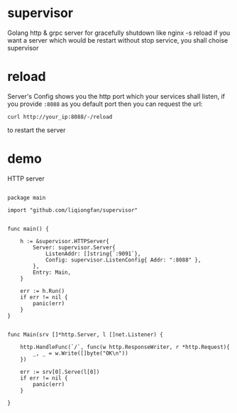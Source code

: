 # supervisor
Golang http &amp; grpc server for gracefully shutdown like nginx -s reload
if you want a server which would be restart without stop service, you shall choise supervisor

# reload
Server's Config shows you the http port which your services shall listen, if you provide `:8088` as you default port
then you can request the url: 
```
curl http://your_ip:8088/-/reload
```
to restart the server

# demo

HTTP server

```golang

package main

import "github.com/liqiongfan/supervisor"


func main() {

    h := &supervisor.HTTPServer{
        Server: supervisor.Server{
            ListenAddr: []string{`:9091`},
            Config: supervisor.ListenConfig{ Addr: ":8088" },
        },
        Entry: Main,
    }

    err := h.Run()
    if err != nil {
        panic(err)
    }
}


func Main(srv []*http.Server, l []net.Listener) {

    http.HandleFunc(`/`, func(w http.ResponseWriter, r *http.Request){
        _, _ = w.Write([]byte("OK\n"))
    })

    err := srv[0].Serve(l[0])
    if err != nil {
        panic(err)
    }

}



```